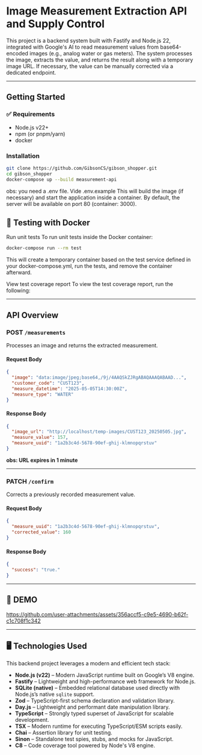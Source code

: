 # Image Measurement Extraction API and Supply Control

This project is a backend system built with Fastify and Node.js 22, integrated with Google's AI to read measurement values from base64-encoded images (e.g., analog water or gas meters). The system processes the image, extracts the value, and returns the result along with a temporary image URL. If necessary, the value can be manually corrected via a dedicated endpoint.

---

## Getting Started

### ✅ Requirements

- Node.js v22+
- npm (or pnpm/yarn)
- docker

### Installation

```bash
git clone https://github.com/GibsonCS/gibson_shopper.git
cd gibson_shopper
docker-compose up --build measurement-api
```
obs: you need a .env file. Vide .env.example
This will build the image (if necessary) and start the application inside a container. By default, the server will be available on port 80 (container: 3000).

## 🧪 Testing with Docker

Run unit tests
To run unit tests inside the Docker container:

```bash
docker-compose run --rm test
```

This will create a temporary container based on the test service defined in your docker-compose.yml, run the tests, and remove the container afterward.

View test coverage report
To view the test coverage report, run the following:

---

## API Overview

### **POST `/measurements`**

Processes an image and returns the extracted measurement.

#### Request Body

```json
{
  "image": "data:image/jpeg;base64,/9j/4AAQSkZJRgABAQAAAQABAAD...",
  "customer_code": "CUST123",
  "measure_datetime": "2025-05-05T14:30:00Z",
  "measure_type": "WATER"
}
```

#### Response Body

```json
{
  "image_url": "http://localhost/temp-images/CUST123_20250505.jpg",
  "measure_value": 157,
  "measure_uuid": "1a2b3c4d-5678-90ef-ghij-klmnopqrstuv"
}
```

**obs: URL expires in 1 minute**

---

### **PATCH `/confirm`**

Corrects a previously recorded measurement value.

#### Request Body

```json
{
  "measure_uuid": "1a2b3c4d-5678-90ef-ghij-klmnopqrstuv",
  "corrected_value": 160
}
```

#### Response Body

```json
{
  "success": "true."
}
```

---

## 👹 DEMO

https://github.com/user-attachments/assets/356accf5-c9e5-4690-b62f-c1c708f1c342

---

## 🖥️ Technologies Used

This backend project leverages a modern and efficient tech stack:

- **Node.js (v22)** – Modern JavaScript runtime built on Google’s V8 engine.
- **Fastify** – Lightweight and high-performance web framework for Node.js.
- **SQLite (native)** – Embedded relational database used directly with Node.js’s native `sqlite` support.
- **Zod** – TypeScript-first schema declaration and validation library.
- **Day.js** – Lightweight and performant date manipulation library.
- **TypeScript** – Strongly typed superset of JavaScript for scalable development.
- **TSX** – Modern runtime for executing TypeScript/ESM scripts easily.
- **Chai** – Assertion library for unit testing.
- **Sinon** – Standalone test spies, stubs, and mocks for JavaScript.
- **C8** – Code coverage tool powered by Node's V8 engine.
